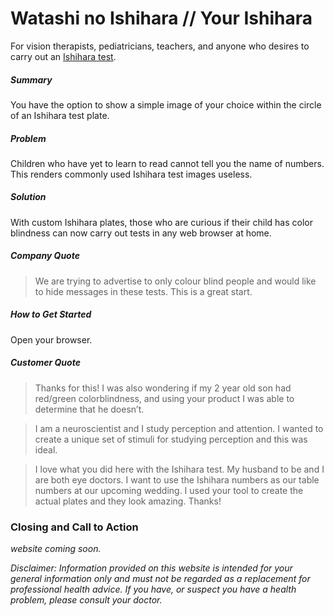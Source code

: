 <!-- 
> This material was originally posted [here](http://www.quora.com/What-is-Amazons-approach-to-product-development-and-product-management). It is reproduced here for posterities sake.

There is an approach called "working backwards" that is widely used at Amazon. They work backwards from the customer, rather than starting with an idea for a product and trying to bolt customers onto it. While working backwards can be applied to any specific product decision, using this approach is especially important when developing new products or features.

For new initiatives a product manager typically starts by writing an internal press release announcing the finished product. The target audience for the press release is the new/updated product's customers, which can be retail customers or internal users of a tool or technology. Internal press releases are centered around the customer problem, how current solutions (internal or external) fail, and how the new product will blow away existing solutions.

If the benefits listed don't sound very interesting or exciting to customers, then perhaps they're not (and shouldn't be built). Instead, the product manager should keep iterating on the press release until they've come up with benefits that actually sound like benefits. Iterating on a press release is a lot less expensive than iterating on the product itself (and quicker!).

If the press release is more than a page and a half, it is probably too long. Keep it simple. 3-4 sentences for most paragraphs. Cut out the fat. Don't make it into a spec. You can accompany the press release with a FAQ that answers all of the other business or execution questions so the press release can stay focused on what the customer gets. My rule of thumb is that if the press release is hard to write, then the product is probably going to suck. Keep working at it until the outline for each paragraph flows. 

Oh, and I also like to write press-releases in what I call "Oprah-speak" for mainstream consumer products. Imagine you're sitting on Oprah's couch and have just explained the product to her, and then you listen as she explains it to her audience. That's "Oprah-speak", not "Geek-speak".

Once the project moves into development, the press release can be used as a touchstone; a guiding light. The product team can ask themselves, "Are we building what is in the press release?" If they find they're spending time building things that aren't in the press release (overbuilding), they need to ask themselves why. This keeps product development focused on achieving the customer benefits and not building extraneous stuff that takes longer to build, takes resources to maintain, and doesn't provide real customer benefit (at least not enough to warrant inclusion in the press release).
 -->
 
# Watashi no Ishihara // Your Ishihara #

For vision therapists, pediatricians, teachers, and anyone who desires to carry out an [Ishihara test](https://en.wikipedia.org/wiki/Ishihara_Test).

##### Summary #####

You have the option to show a simple image of your choice within the circle of an Ishihara test plate.

##### Problem #####

Children who have yet to learn to read cannot tell you the name of numbers. This renders commonly used Ishihara test images useless.

##### Solution #####

With custom Ishihara plates, those who are curious if their child has color blindness can now carry out tests in any web browser at home.

##### Company Quote #####

> We are trying to advertise to only colour blind people and would like to hide messages in these tests. This is a great start.

##### How to Get Started #####

Open your browser.

##### Customer Quote #####

> Thanks for this! I was also wondering if my 2 year old son had red/green colorblindness, and using your product I was able to determine that he doesn’t.

> I am a neuroscientist and I study perception and attention. I wanted to create a unique set of stimuli for studying perception and this was ideal.

> I love what you did here with the Ishihara test. My husband to be and I are both eye doctors. I want to use the Ishihara numbers as our table numbers at our upcoming wedding. I used your tool to create the actual plates and they look amazing. Thanks!

### Closing and Call to Action ###

_website coming soon._

_Disclaimer: Information provided on this website is intended for your general information only and must not be regarded as a replacement for professional health advice. If you have, or suspect you have a health problem, please consult your doctor._
